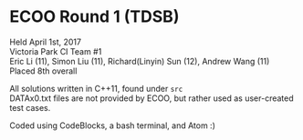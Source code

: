 # ECOO Round 1 (TDSB)
Held April 1st, 2017  
Victoria Park CI Team \#1  
Eric Li (11), Simon Liu (11), Richard(Linyin) Sun (12), Andrew Wang (11)  
Placed 8th overall

All solutions written in C++11, found under `src`  
DATAx0.txt files are not provided by ECOO, but rather used as user-created test cases.  

Coded using CodeBlocks, a bash terminal, and Atom :)
